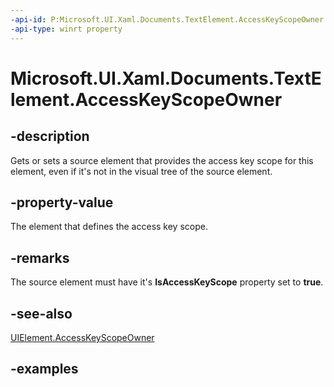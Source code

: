 ```yaml
---
-api-id: P:Microsoft.UI.Xaml.Documents.TextElement.AccessKeyScopeOwner
-api-type: winrt property
---
```


<!-- Property syntax.
public DependencyObject AccessKeyScopeOwner { get;  set; }
-->

# Microsoft.UI.Xaml.Documents.TextElement.AccessKeyScopeOwner

## -description
Gets or sets a source element that provides the access key scope for this element, even if it's not in the visual tree of the source element.

## -property-value
The element that defines the access key scope.

## -remarks
The source element must have it's **IsAccessKeyScope** property set to **true**.

## -see-also
[UIElement.AccessKeyScopeOwner](./../windows.ui.xaml/uielement_accesskeyscopeowner.md)

## -examples

